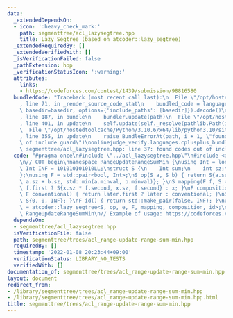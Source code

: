 ```yaml
---
data:
  _extendedDependsOn:
  - icon: ':heavy_check_mark:'
    path: segmenttree/acl_lazysegtree.hpp
    title: Lazy Segtree (based on atcoder::lazy_segtree)
  _extendedRequiredBy: []
  _extendedVerifiedWith: []
  _isVerificationFailed: false
  _pathExtension: hpp
  _verificationStatusIcon: ':warning:'
  attributes:
    links:
    - https://codeforces.com/contest/1439/submission/98816580
  bundledCode: "Traceback (most recent call last):\n  File \"/opt/hostedtoolcache/Python/3.10.6/x64/lib/python3.10/site-packages/onlinejudge_verify/documentation/build.py\"\
    , line 71, in _render_source_code_stat\n    bundled_code = language.bundle(stat.path,\
    \ basedir=basedir, options={'include_paths': [basedir]}).decode()\n  File \"/opt/hostedtoolcache/Python/3.10.6/x64/lib/python3.10/site-packages/onlinejudge_verify/languages/cplusplus.py\"\
    , line 187, in bundle\n    bundler.update(path)\n  File \"/opt/hostedtoolcache/Python/3.10.6/x64/lib/python3.10/site-packages/onlinejudge_verify/languages/cplusplus_bundle.py\"\
    , line 401, in update\n    self.update(self._resolve(pathlib.Path(included), included_from=path))\n\
    \  File \"/opt/hostedtoolcache/Python/3.10.6/x64/lib/python3.10/site-packages/onlinejudge_verify/languages/cplusplus_bundle.py\"\
    , line 355, in update\n    raise BundleErrorAt(path, i + 1, \"found codes out\
    \ of include guard\")\nonlinejudge_verify.languages.cplusplus_bundle.BundleErrorAt:\
    \ segmenttree/acl_lazysegtree.hpp: line 37: found codes out of include guard\n"
  code: "#pragma once\n#include \"../acl_lazysegtree.hpp\"\n#include <algorithm>\n\
    \n// CUT begin\nnamespace RangeUpdateRangeSumMin {\nusing Int = long long;\nconst\
    \ Int INF = 101010101010LL;\nstruct S {\n    Int sum;\n    int sz;\n    Int minval;\n\
    };\nusing F = std::pair<bool, Int>;\nS op(S a, S b) { return S{a.sum + b.sum,\
    \ a.sz + b.sz, std::min(a.minval, b.minval)}; }\nS mapping(F f, S x) { return\
    \ f.first ? S{x.sz * f.second, x.sz, f.second} : x; }\nF composition(F later,\
    \ F conventional) { return later.first ? later : conventional; }\nS e() { return\
    \ S{0, 0, INF}; }\nF id() { return std::make_pair(false, INF); }\nusing segtree\
    \ = atcoder::lazy_segtree<S, op, e, F, mapping, composition, id>;\n}; // namespace\
    \ RangeUpdateRangeSumMin\n// Example of usage: https://codeforces.com/contest/1439/submission/98816580\n"
  dependsOn:
  - segmenttree/acl_lazysegtree.hpp
  isVerificationFile: false
  path: segmenttree/trees/acl_range-update-range-sum-min.hpp
  requiredBy: []
  timestamp: '2022-01-08 20:23:44+09:00'
  verificationStatus: LIBRARY_NO_TESTS
  verifiedWith: []
documentation_of: segmenttree/trees/acl_range-update-range-sum-min.hpp
layout: document
redirect_from:
- /library/segmenttree/trees/acl_range-update-range-sum-min.hpp
- /library/segmenttree/trees/acl_range-update-range-sum-min.hpp.html
title: segmenttree/trees/acl_range-update-range-sum-min.hpp
---
```

